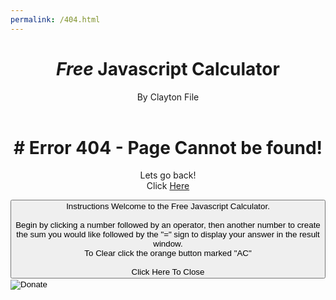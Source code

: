 ```yaml
---
permalink: /404.html
---
```

<html lang="en">
   <head>
      <meta charset="UTF-8" />
      <meta http-equiv="X-UA-Compatible" content="IE=edge" />
      <meta name="viewport" content="width=device-width, initial-scale=1.0" />
      <!-- Favicon -->
      <link rel="apple-touch-icon" sizes="180x180" href="assets/images/favicon/apple-touch-icon.png" />
      <link rel="icon" type="image/png" sizes="32x32" href="assets/images/favicon/favicon-32x32.png" />
      <link rel="icon" type="image/png" sizes="16x16" href="assets/images/favicon/favicon-16x16.png" />
      <link rel="manifest" href="assets/images/favicon/site.webmanifest" />
      <!-- font awesome -->
      <link rel="stylesheet" href="https://use.fontawesome.com/releases/v5.7.2/css/all.css" integrity="sha384-fnmOCqbTlWIlj8LyTjo7mOUStjsKC4pOpQbqyi7RrhN7udi9RwhKkMHpvLbHG9Sr" crossorigin="anonymous" />
      <!-- Stylesheet CSS File Path -->
      <link rel="stylesheet" href="assets/css/style.css" />
      <!-- Site Title -->
      <title>Javascript Calculator</title>
   </head>
   <body>
      <!-- Header Content -->
      <header>
         <!-- Heading 1 -->
         <h1><i class="fab fa-js-square"> Free </i> Javascript Calculator <i class="fas fa-calculator"></i></h1>
         <!-- Paragraph / Credits -->
         <p>
            By Clayton File
         </p>
      </header>
      <!-- Main Div -->
      <main id="main">
         <!-- Calculator Section -->
         <div class="calculator-container">
            <!-- Calculator Grey Surround -->
            <div id="calculator-div">
               <h1 align="center"># Error 404 - Page Cannot be found!</h1>
               <p align="center">
                  Lets go back!
                  <br>
                  Click <a href src="https://techcentreuk.github.io/JavascriptCalculator/">Here</a>
               </p>
            </div>
         </div>
      </main>
      <!-- Footer Start -->
      <footer>
         <!-- Instructions Button -->
         <div class="instructionDiv">
            <button onclick="instructionsAlert()" class="popup">
               Instructions
               <!-- Actual Pop Up -->
               <span class="popuptext" id="myPopup">
               Welcome to the Free Javascript Calculator.<br />
               <br />
               Begin by clicking a number followed by an operator, then another number to create the sum you would like followed by the "=" sign to display your answer in the result window.<br />
               To Clear click the orange button marked "AC"<br />
               <br />
               Click Here To Close
               </span>
            </button>
         </div>
         <!-- Link to Clayton's GitHub -->
         <div class="myGit">
            <a href="https://github.com/TechCentreUK" target="_blank" class="myGit" title="Visit My GitHub!">
            <i class="fab fa-github"></i>
            </a>
         </div>
         <!-- PayPal Donate Button -->
         <form class="donate" action="https://www.paypal.com/cgi-bin/webscr" method="post" target="_blank" title="Buy me a beer!">
            <!-- Identify your business so that you can collect the payments. -->
            <input type="hidden" name="business" value="support@techcentreuk.co.uk" />
            <!-- Specify a Donate button. -->
            <input type="hidden" name="cmd" value="_donations" />
            <!-- Specify details about the contribution -->
            <input type="hidden" name="item_name" value="Buy Me a Beer!" />
            <input type="hidden" name="item_number" value="Free Javascript Calculator" />
            <input type="hidden" name="currency_code" value="GBP" />
            <!-- Display the payment button. -->
            <input type="image" name="submit" src="https://www.paypalobjects.com/en_US/i/btn/btn_donate_LG.gif" alt="Donate" />
            <img alt="PayPal Donate Button" width="1" height="1" src="https://www.paypalobjects.com/en_US/i/scr/pixel.gif" />
         </form>
      </footer>
      <!-- Javascript File Path -->
      <script src="assets/js/script.js"></script>
   </body>
</html>
